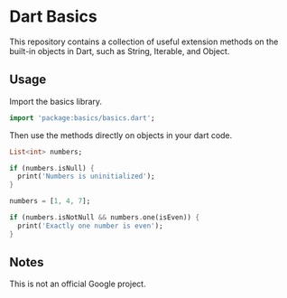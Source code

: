# Dart Basics

This repository contains a collection of useful extension methods on the
built-in objects in Dart, such as String, Iterable, and Object.

## Usage
Import the basics library.

```dart
import 'package:basics/basics.dart';
```

Then use the methods directly on objects in your dart code.

```dart
List<int> numbers;

if (numbers.isNull) {
  print('Numbers is uninitialized');
}

numbers = [1, 4, 7];

if (numbers.isNotNull && numbers.one(isEven)) {
  print('Exactly one number is even');
}
```

## Notes
This is not an official Google project.

